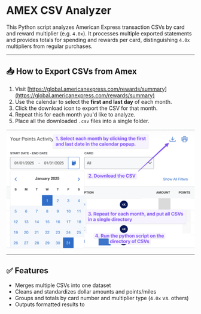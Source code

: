 # AMEX CSV Analyzer

This Python script analyzes American Express transaction CSVs by card and reward multiplier (e.g. `4.0x`). It processes multiple exported statements and provides totals for spending and rewards per card, distinguishing `4.0x` multipliers from regular purchases.

---

## 📥 How to Export CSVs from Amex

1. Visit [https://global.americanexpress.com/rewards/summary](https://global.americanexpress.com/rewards/summary)
2. Use the calendar to select the **first and last day** of each month.
3. Click the download icon to export the CSV for that month.
4. Repeat this for each month you'd like to analyze.
5. Place all the downloaded `.csv` files into a single folder.

<img src="howtouse.png" alt="Instructions Screenshot" width="700"/>

---

## ✅ Features

- Merges multiple CSVs into one dataset
- Cleans and standardizes dollar amounts and points/miles
- Groups and totals by card number and multiplier type (`4.0x` vs. others)
- Outputs formatted results to

